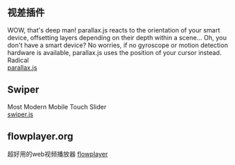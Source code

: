 ## 视差插件
WOW, that's deep man! parallax.js reacts to the orientation of your smart device, offsetting layers depending on their depth within a scene... Oh, you don't have a smart device? No worries, if no gyroscope or motion detection hardware is available, parallax.js uses the position of your cursor instead. Radical  
[parallax.js](https://github.com/wagerfield/parallax)

## Swiper
Most Modern Mobile Touch Slider  
[swiper.js](http://idangero.us/swiper/)

## flowplayer.org
超好用的web视频播放器
[flowplayer](http://flowplayer.org)
